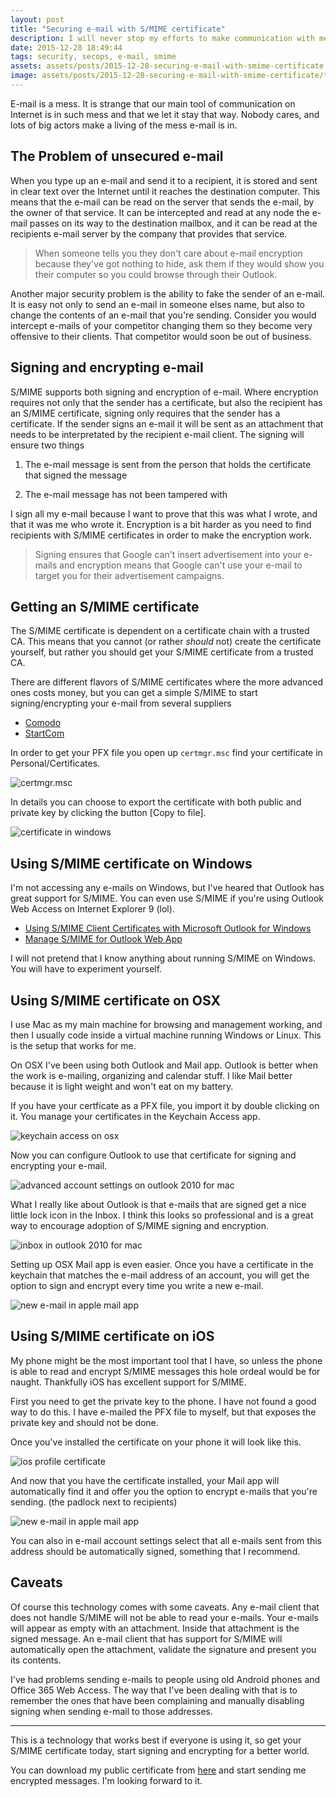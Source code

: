 ```yaml
---
layout: post
title: "Securing e-mail with S/MIME certificate"
description: I will never stop my efforts to make communication with me trustworthy and secure.
date: 2015-12-28 18:49:44
tags: security, secops, e-mail, smime
assets: assets/posts/2015-12-28-securing-e-mail-with-smime-certificate
image: assets/posts/2015-12-28-securing-e-mail-with-smime-certificate/title.jpg
---
```


E-mail is a mess. It is strange that our main tool of communication on Internet is in such mess and that we let it stay that way. Nobody cares, and lots of big actors make a living of the mess e-mail is in.

## The Problem of unsecured e-mail

When you type up an e-mail and send it to a recipient, it is stored and sent in clear text over the Internet until it reaches the destination computer. This means that the e-mail can be read on the server that sends the e-mail, by the owner of that service. It can be intercepted and read at any node the e-mail passes on its way to the destination mailbox, and it can be read at the recipients e-mail server by the company that provides that service.

> When someone tells you they don't care about e-mail encryption because they've got nothing to hide, ask them if they would show you their computer so you could browse through their Outlook.

Another major security problem is the ability to fake the sender of an e-mail. It is easy not only to send an e-mail in someone elses name, but also to change the contents of an e-mail that you're sending. Consider you would intercept e-mails of your competitor changing them so they become very offensive to their clients. That competitor would soon be out of business.

## Signing and encrypting e-mail

S/MIME supports both signing and encryption of e-mail. Where encryption requires not only that the sender has a certificate, but also the recipient has an S/MIME certificate, signing only requires that the sender has a certificate. If the sender signs an e-mail it will be sent as an attachment that needs to be interpretated by the recipient e-mail client. The signing will ensure two things

1. The e-mail message is sent from the person that holds the certificate that signed the message

2. The e-mail message has not been tampered with

I sign all my e-mail because I want to prove that this was what I wrote, and that it was me who wrote it. Encryption is a bit harder as you need to find recipients with S/MIME certificates in order to make the encryption work.

> Signing ensures that Google can't insert advertisement into your e-mails and encryption means that Google can't use your e-mail to target you for their advertisement campaigns.

## Getting an S/MIME certificate

The S/MIME certificate is dependent on a certificate chain with a trusted CA. This means that you cannot (or rather _should_ not) create the certificate yourself, but rather you should get your S/MIME certificate from a trusted CA.

There are different flavors of S/MIME certificates where the more advanced ones costs money, but you can get a simple S/MIME to start signing/encrypting your e-mail from several suppliers

* [Comodo](https://www.comodo.com/home/email-security/free-email-certificate.php "Free Secure Email Certificate with Digital Signature")
* [StartCom](https://www.startssl.com/)

In order to get your PFX file you open up `certmgr.msc` find your certificate in Personal/Certificates.

![certmgr.msc](/assets/posts/2015-12-28-securing-e-mail-with-smime-certificate/certmgr.png)

In details you can choose to export the certificate with both public and private key by clicking the button \[Copy to file\].

![certificate in windows](/assets/posts/2015-12-28-securing-e-mail-with-smime-certificate/certificate.png)

## Using S/MIME certificate on Windows

I'm not accessing any e-mails on Windows, but I've heared that Outlook has great support for S/MIME. You can even use S/MIME if you're using Outlook Web Access on Internet Explorer 9 (lol).

* [Using S/MIME Client Certificates with Microsoft Outlook for Windows](https://kb.iu.edu/d/bcta)
* [Manage S/MIME for Outlook Web App](https://technet.microsoft.com/en-us/library/bb738151%28v=exchg.141%29.aspx)

I will not pretend that I know anything about running S/MIME on Windows. You will have to experiment yourself.

## Using S/MIME certificate on OSX

I use Mac as my main machine for browsing and management working, and then I usually code inside a virtual machine running Windows or Linux. This is the setup that works for me.

On OSX I've been using both Outlook and Mail app. Outlook is better when the work is e-mailing, organizing and calendar stuff. I like Mail better because it is light weight and won't eat on my battery.

If you have your certficate as a PFX file, you import it by double clicking on it. You manage your certificates in the Keychain Access app.

![keychain access on osx](/assets/posts/2015-12-28-securing-e-mail-with-smime-certificate/keychain.png)

Now you can configure Outlook to use that certificate for signing and encrypting your e-mail.

![advanced account settings on outlook 2010 for mac](/assets/posts/2015-12-28-securing-e-mail-with-smime-certificate/outlook_account_settings.png)

What I really like about Outlook is that e-mails that are signed get a nice little lock icon in the Inbox. I think this looks so professional and is a great way to encourage adoption of S/MIME signing and encryption.

![inbox in outlook 2010 for mac](/assets/posts/2015-12-28-securing-e-mail-with-smime-certificate/outlook.png)

Setting up OSX Mail app is even easier. Once you have a certificate in the keychain that matches the e-mail address of an account, you will get the option to sign and encrypt every time you write a new e-mail.

![new e-mail in apple mail app](/assets/posts/2015-12-28-securing-e-mail-with-smime-certificate/mail-app.png)

## Using S/MIME certificate on iOS

My phone might be the most important tool that I have, so unless the phone is able to read and encrypt S/MIME messages this hole ordeal would be for naught. Thankfully iOS has excellent support for S/MIME.

First you need to get the private key to the phone. I have not found a good way to do this. I have e-mailed the PFX file to myself, but that exposes the private key and should not be done.

Once you've installed the certificate on your phone it will look like this.

![ios profile certificate](/assets/posts/2015-12-28-securing-e-mail-with-smime-certificate/ios-certificate.png)

And now that you have the certificate installed, your Mail app will automatically find it and offer you the option to encrypt e-mails that you're sending. (the padlock next to recipients)

![new e-mail in apple mail app](/assets/posts/2015-12-28-securing-e-mail-with-smime-certificate/ios-mail.png)

You can also in e-mail account settings select that all e-mails sent from this address should be automatically signed, something that I recommend.

## Caveats

Of course this technology comes with some caveats. Any e-mail client that does not handle S/MIME will not be able to read your e-mails. Your e-mails will appear as empty with an attachment. Inside that attachment is the signed message. An e-mail client that has support for S/MIME will automatically open the attachment, validate the signature and present you its contents.

I've had problems sending e-mails to people using old Android phones and Office 365 Web Access. The way that I've been dealing with that is to remember the ones that have been complaining and manually disabling signing when sending e-mail to those addresses.

---

This is a technology that works best if everyone is using it, so get your S/MIME certificate today, start signing and encrypting for a better world.

You can download my public certificate from [here](/contact/hello_mikaellundin_name.cer "My public S/MIME key for hello@mikaellundin.name") and start sending me encrypted messages. I'm looking forward to it.

